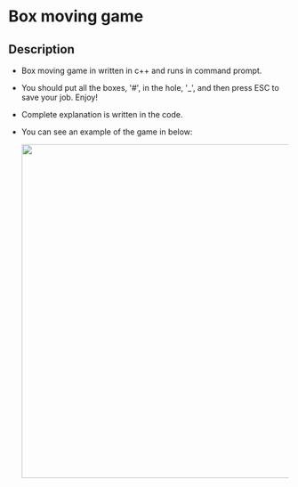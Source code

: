 # Box moving game

## Description
* Box moving game in written in c++ and runs in command prompt.

* You should put all the boxes, '#', in the hole, '_', and then press ESC to save your job. Enjoy!

* Complete explanation is written in the code.

* You can see an example of the game in below:

  <img src="https://github.com/salidotir/Simple-Games-in-c-/blob/main/Box_Moving_Game/photo.png" height="600">
